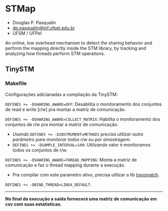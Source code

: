 # STMap

- Douglas P. Pasqualin
- [dp.pasqualin@inf.ufpel.edu.br](mailto:dp.pasqualin@inf.ufpel.edu.br)
- UFSM / UFPel

An online, low overhead mechanism to detect the sharing behavior and perform the mapping directly inside the STM library, by tracking and analyzing how threads perform STM operations.

## TinySTM

### Makefile

Configurações adicianadas a compilação da TinySTM:

`DEFINES += -DSHARING_AWARE=OFF`: Desabilita o monitoramento dos conjuntos de read e write [r/w] pra montar a matriz de comunicação.

`DEFINES += -DSHARING_AWARE=COLLECT_MATRIX`: Habilita o monitoramento dos conjuntos de r/w pra montar a matriz de comunicação.

-  *Usando `DEFINES += -DINSTRUMENT=METHOD1` precisa utilizar outro parâmetro para monitorar todos r/w ou por amostragem:*
  - `DEFINES += -DSAMPLE_INTERVAL=100`: Utilizando valor `0` monitoramos todos os conjuntos de r/w.

`DEFINES += -DSHARING_AWARE=THREAD_MAPPING`: Monta a matriz de comunicação e faz o thread mapping durante a execução.

- Pra compilar com este parametro ativo, precisa utilizar a lib [topomatch](https://gitlab.inria.fr/ejeannot/topomatch).

`DEFINES += -DBIND_THREAD=LINUX_DEFAULT`.

---

**No final da execução a saída fornecerá uma matriz de comunicação em csv com suas estatisticas.**
